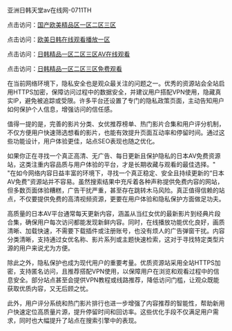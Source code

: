 亚洲日韩天堂av在线网-0711TH

点击访问：<a href="https://heiliaoxqkkct.pages.dev">国产欧美精品区一区二区三区</a>

点击访问：<a href="https://heiliaoxwd5i8.pages.dev">欧美日韩在线观看播放一区</a>

点击访问：<a href="https://heiliaowt0d7p.pages.dev">日韩精品一区二区三区AV在线观看</a>

点击访问：<a href="https://heiliaoga6s9v.pages.dev">日韩精品一区二区三区免费观看</a>



在当前网络环境下，隐私安全也是观众最关注的问题之一。优秀的资源站会全站启用HTTPS加密，保障访问过程中的数据安全，并建议用户搭配VPN使用，隐藏真实IP，避免被追踪或受限。许多平台还设置了专门的隐私政策页面，主动告知用户如何保护个人信息，增强访问的信任感。

值得一提的是，完善的影片分类、女优推荐榜单、热门影片合集和用户评分机制，不仅方便用户快速筛选想看的影片，也能有效提升页面互动率和停留时间。通过这些功能设计，用户体验更佳，站点SEO表现也随之优化。

如果你正在寻找一个真正高清、无广告、每日更新且保护隐私的日本AV免费资源站，这类注重内容品质与用户体验的平台，才是长期收藏与观看的最佳选择。"	"在如今网络内容日益丰富的环境下，寻找一个真正稳定、安全且持续更新的“日本AV免费”资源站并不容易。虽然搜索结果中充斥着各种声称提供免费内容的网站，但多数页面体验糟糕，广告干扰严重，甚至存在跳转木马风险。真正值得信赖的站点，不仅要提供免费的高清视频资源，更要在用户体验和隐私保护方面做足功夫。

高质量的日本AV平台通常每天更新内容，涵盖从当红女优的最新影片到经典片段合集，确保用户每次访问都能发现新鲜内容。同时，在线播放功能优化良好，画质清晰、加载快速，不需要下载插件或注册账号，也没有烦人的广告弹窗干扰。内容分类清晰，支持通过女优名称、影片系列或主题快速检索，这对于寻找特定类型片源的用户来说尤为方便。

除此之外，隐私保护也成为现代用户的重要考量。优质资源站采用全站HTTPS加密，支持匿名访问，且推荐搭配VPN使用，以保障用户在浏览和观看过程中的信息安全。部分站点甚至会提供VPN教程或线路推荐，降低访问门槛，让观众既能获取优质内容，又无后顾之忧。

此外，用户评分系统和热门影片排行也进一步增强了内容推荐的智能性，帮助新用户快速定位高质量片源，提升停留时间和回访率。这些优化手段不仅满足用户需求，同时也大幅提升了站点在搜索引擎中的表现。

<span style="display:none;">[Canonical link](https://github.com/tw6794/av7691)</span>
